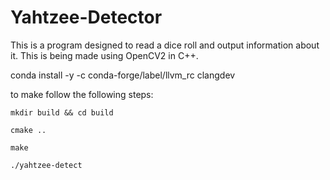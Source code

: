 # Yahtzee-Detector

This is a program designed to read a dice roll and output information about it. This is being made using OpenCV2 in C++.

conda install -y -c conda-forge/label/llvm_rc clangdev

to make follow the following steps:

`mkdir build && cd build`

`cmake ..`

`make`

`./yahtzee-detect`
